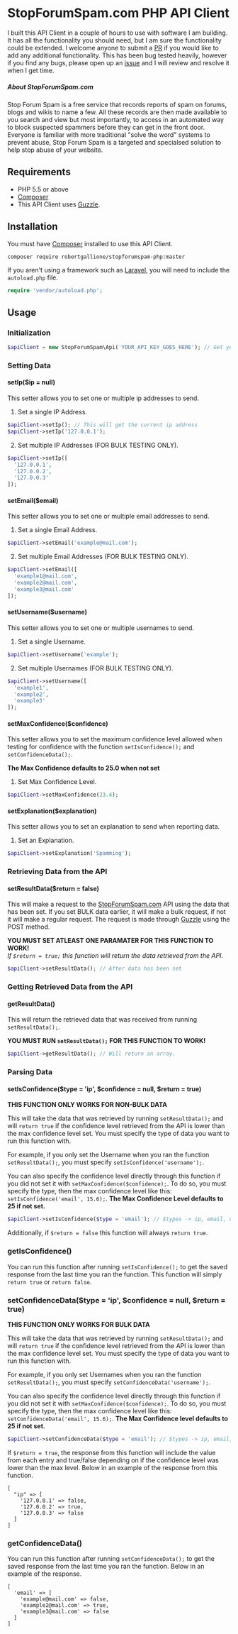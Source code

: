 # StopForumSpam.com PHP API Client
I built this API Client in a couple of hours to use with software I am building. It has all the functionality you should need, but I am sure the functionality could be extended. I welcome anyone to submit a [PR](https://github.com/robertgallione/stopforumspam-php/pulls) if you would like to add any additional functionality. This has been bug tested heavily, however if you find any bugs, please open up an [issue](https://github.com/robertgallione/stopforumspam-php/issues) and I will review and resolve it when I get time.

##### About StopForumSpam.com
Stop Forum Spam is a free service that records reports of spam on forums, blogs and wikis to name a few. All these records are then made available to you search and view but most importantly, to access in an automated way to block suspected spammers before they can get in the front door. Everyone is familiar with more traditional "solve the word" systems to prevent abuse, Stop Forum Spam is a targeted and specialsed solution to help stop abuse of your website.

## Requirements
* PHP 5.5 or above
* [Composer](https://getcomposer.org/download/)
* This API Client uses [Guzzle](https://github.com/guzzle/guzzle).

## Installation
You must have [Composer](https://getcomposer.org/download/) installed to use this API Client.
```
composer require robertgallione/stopforumspam-php:master
```
If you aren't using a framework such as [Laravel](https://laravel.com/), you will need to include the `autoload.php` file.
```php
require 'vendor/autoload.php';
```

## Usage


### Initialization
```php
$apiClient = new StopForumSpam\Api('YOUR_API_KEY_GOES_HERE'); // Get your API Key at: http://www.stopforumspam.com/signup
```


### Setting Data
#### setIp($ip = null)
This setter allows you to set one or multiple ip addresses to send.
1. Set a single IP Address.
```php
$apiClient->setIp(); // This will get the current ip address
$apiClient->setIp('127.0.0.1');

```
2. Set multiple IP Addresses (FOR BULK TESTING ONLY).
```php
$apiClient->setIp([
  '127.0.0.1',
  '127.0.0.2',
  '127.0.0.3'
]);
```
#### setEmail($email)
This setter allows you to set one or multiple email addresses to send.
1. Set a single Email Address.
```php
$apiClient->setEmail('example@mail.com');
```
2. Set multiple Email Addresses (FOR BULK TESTING ONLY).
```php
$apiClient->setEmail([
  'example1@mail.com',
  'example2@mail.com',
  'example3@mail.com'
]);
```
#### setUsername($username)
This setter allows you to set one or multiple usernames to send.
1. Set a single Username.
```php
$apiClient->setUsername('example');
```
2. Set multiple Usernames (FOR BULK TESTING ONLY).
```php
$apiClient->setUsername([
  'example1',
  'example2',
  'example3'
]);
```
#### setMaxConfidence($confidence)
This setter allows you to set the maximum confidence level allowed when testing for confidence with the function `setIsConfidence();` and `setConfidenceData();`.

**The Max Confidence defaults to 25.0 when not set**
1. Set Max Confidence Level.
```php
$apiClient->setMaxConfidence(23.4);
```
#### setExplanation($explanation)
This setter allows you to set an explanation to send when reporting data.
1. Set an Explanation.
```php
$apiClient->setExplanation('Spamming');
```


### Retrieving Data from the API
#### setResultData($return = false)
This will make a request to the [StopForumSpam.com](http://stopforumspam.com) API using the data that has been set.
If you set BULK data earlier, it will make a bulk request, if not it will make a regular request. The request is made through [Guzzle](https://github.com/guzzle/guzzle) using the POST method. 

**YOU MUST SET ATLEAST ONE PARAMATER FOR THIS FUNCTION TO WORK!**  
*If `$return = true;` this function will return the data retrieved from the API.*
```php
$apiClient->setResultData(); // After data has been set
```

### Getting Retrieved Data from the API
#### getResultData()
This will return the retrieved data that was received from running `setResultData();`.

**YOU MUST RUN `setResultData();` FOR THIS FUNCTION TO WORK!**
```php
$apiClient->getResultData(); // Will return an array.
```


### Parsing Data
#### setIsConfidence($type = 'ip', $confidence = null, $return = true)
**THIS FUNCTION ONLY WORKS FOR NON-BULK DATA**

This will take the data that was retrieved by running `setResultData();` and will `return true` if the confidence level retrieved from the API is lower than the max confidence level set. You must specify the type of data you want to run this function with.

For example, if you only set the Username when you ran the function `setResultData();`, you must specify `setIsConfidence('username');`.

You can also specify the confidence level directly through this function if you did not set it with `setMaxConfidence($confidence);`.
To do so, you must specify the type, then the max confidence level like this: `setIsConfidence('email', 15.6);`. **The Max Confidence Level defaults to 25 if not set.**
```php
$apiClient->setIsConfidence($type = 'email'); // $types -> ip, email, username
```
Additionally, if `$return = false` this function will always `return true`.
### getIsConfidence()
You can run this function after running `setIsConfidence();` to get the saved response from the last time you ran the function. This function will simply `return true` or `return false`.


### setConfidenceData($type = 'ip', $confidence = null, $return = true)
**THIS FUNCTION ONLY WORKS FOR BULK DATA**

This will take the data that was retrieved by running `setResultData();` and will `return true` if the confidence level retrieved from the API is lower than the max confidence level set. You must specify the type of data you want to run this function with.

For example, if you only set Usernames when you ran the function `setResultData();`, you must specify `setConfidenceData('username');`.

You can also specify the confidence level directly through this function if you did not set it with `setMaxConfidence($confidence);`.
To do so, you must specify the type, then the max confidence level like this: `setConfidenceData('email', 15.6);`. **The Max Confidence level defaults to 25 if not set.**
```php
$apiClient->setConfidenceData($type = 'email'); // $types -> ip, email, username
```
If `$return = true`, the response from this function will include the value from each entry and true/false depending on if the confidence level was lower than the max level. Below in an example of the response from this function.
```
[
  "ip" => [
    '127.0.0.1' => false,
    '127.0.0.2' => true,
    '127.0.0.3' => false
  ]
]
```
### getConfidenceData()
You can run this function after running `setConfidenceData();` to get the saved response from the last time you ran the function. Below in an example of the response.
```
[
  'email' => [
    'example@mail.com' => false,
    'example2@mail.com' => true,
    'example3@mail.com' => false
  ]
]
```
